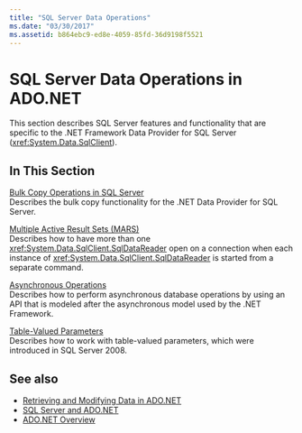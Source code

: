 ```yaml
---
title: "SQL Server Data Operations"
ms.date: "03/30/2017"
ms.assetid: b864ebc9-ed8e-4059-85fd-36d9198f5521
---
```

# SQL Server Data Operations in ADO.NET
This section describes SQL Server features and functionality that are specific to the .NET Framework Data Provider for SQL Server (<xref:System.Data.SqlClient>).  
  
## In This Section  
 [Bulk Copy Operations in SQL Server](bulk-copy-operations-in-sql-server.md)  
 Describes the bulk copy functionality for the .NET Data Provider for SQL Server.  
  
 [Multiple Active Result Sets (MARS)](multiple-active-result-sets-mars.md)  
 Describes how to have more than one <xref:System.Data.SqlClient.SqlDataReader> open on a connection when each instance of <xref:System.Data.SqlClient.SqlDataReader> is started from a separate command.  
  
 [Asynchronous Operations](asynchronous-operations.md)  
 Describes how to perform asynchronous database operations by using an API that is modeled after the asynchronous model used by the .NET Framework.  
  
 [Table-Valued Parameters](table-valued-parameters.md)  
 Describes how to work with table-valued parameters, which were introduced in SQL Server 2008.  
  
## See also

- [Retrieving and Modifying Data in ADO.NET](../retrieving-and-modifying-data.md)
- [SQL Server and ADO.NET](index.md)
- [ADO.NET Overview](../ado-net-overview.md)
